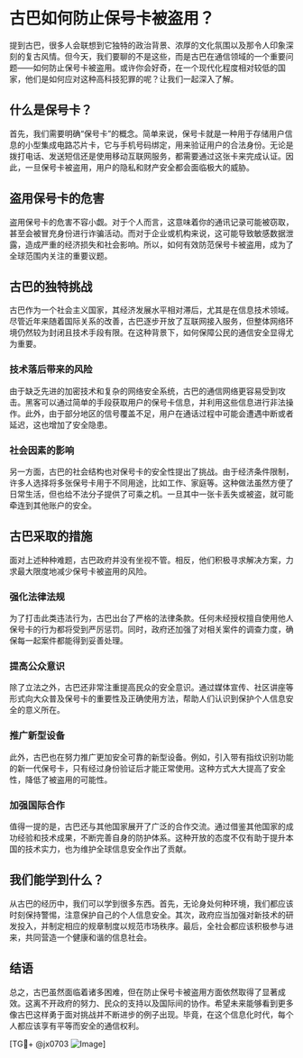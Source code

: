 # 古巴如何防止保号卡被盗用？

提到古巴，很多人会联想到它独特的政治背景、浓厚的文化氛围以及那令人印象深刻的复古风情。但今天，我们要聊的不是这些，而是古巴在通信领域的一个重要问题——如何防止保号卡被盗用。或许你会好奇，在一个现代化程度相对较低的国家，他们是如何应对这种高科技犯罪的呢？让我们一起深入了解。

## 什么是保号卡？

首先，我们需要明确“保号卡”的概念。简单来说，保号卡就是一种用于存储用户信息的小型集成电路芯片卡，它与手机号码绑定，用来验证用户的合法身份。无论是拨打电话、发送短信还是使用移动互联网服务，都需要通过这张卡来完成认证。因此，一旦保号卡被盗用，用户的隐私和财产安全都会面临极大的威胁。

## 盗用保号卡的危害

盗用保号卡的危害不容小觑。对于个人而言，这意味着你的通讯记录可能被窃取，甚至会被冒充身份进行诈骗活动。而对于企业或机构来说，这可能导致敏感数据泄露，造成严重的经济损失和社会影响。所以，如何有效防范保号卡被盗用，成为了全球范围内关注的重要议题。

## 古巴的独特挑战

古巴作为一个社会主义国家，其经济发展水平相对滞后，尤其是在信息技术领域。尽管近年来随着国际关系的改善，古巴逐步开放了互联网接入服务，但整体网络环境仍然较为封闭且技术手段有限。在这种背景下，如何保障公民的通信安全显得尤为重要。

### 技术落后带来的风险

由于缺乏先进的加密技术和复杂的网络安全系统，古巴的通信网络更容易受到攻击。黑客可以通过简单的手段获取用户的保号卡信息，并利用这些信息进行非法操作。此外，由于部分地区的信号覆盖不足，用户在通话过程中可能会遭遇中断或者延迟，这也增加了安全隐患。

### 社会因素的影响

另一方面，古巴的社会结构也对保号卡的安全性提出了挑战。由于经济条件限制，许多人选择将多张保号卡用于不同用途，比如工作、家庭等。这种做法虽然方便了日常生活，但也给不法分子提供了可乘之机。一旦其中一张卡丢失或被盗，就可能牵连到其他账户的安全。

## 古巴采取的措施

面对上述种种难题，古巴政府并没有坐视不管。相反，他们积极寻求解决方案，力求最大限度地减少保号卡被盗用的风险。

### 强化法律法规

为了打击此类违法行为，古巴出台了严格的法律条款。任何未经授权擅自使用他人保号卡的行为都将受到严厉惩罚。同时，政府还加强了对相关案件的调查力度，确保每一起案件都能得到妥善处理。

### 提高公众意识

除了立法之外，古巴还非常注重提高民众的安全意识。通过媒体宣传、社区讲座等形式向大众普及保号卡的重要性及正确使用方法，帮助人们认识到保护个人信息安全的意义所在。

### 推广新型设备

此外，古巴也在努力推广更加安全可靠的新型设备。例如，引入带有指纹识别功能的新一代保号卡，只有经过身份验证后才能正常使用。这种方式大大提高了安全性，降低了被盗用的可能性。

### 加强国际合作

值得一提的是，古巴还与其他国家展开了广泛的合作交流。通过借鉴其他国家的成功经验和技术成果，不断完善自身的防护体系。这种开放的态度不仅有助于提升本国的技术实力，也为维护全球信息安全作出了贡献。

## 我们能学到什么？

从古巴的经历中，我们可以学到很多东西。首先，无论身处何种环境，我们都应该时刻保持警惕，注意保护自己的个人信息安全。其次，政府应当加强对新技术的研发投入，并制定相应的规章制度以规范市场秩序。最后，全社会都应该积极参与进来，共同营造一个健康和谐的信息社会。

## 结语

总之，古巴虽然面临着诸多困难，但在防止保号卡被盗用方面依然取得了显著成效。这离不开政府的努力、民众的支持以及国际间的协作。希望未来能够看到更多像古巴这样勇于面对挑战并不断进步的例子出现。毕竟，在这个信息化时代，每个人都应该享有平等而安全的通信权利。

[TG💪+ @jx0703 ![Image](https://github.com/user-attachments/assets/dbca1d08-cadb-493c-b0ec-ad6f7a83f270)]